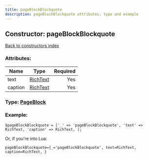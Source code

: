 ```yaml
---
title: pageBlockBlockquote
description: pageBlockBlockquote attributes, type and example
---
```

## Constructor: pageBlockBlockquote  
[Back to constructors index](index.md)



### Attributes:

| Name     |    Type       | Required |
|----------|:-------------:|---------:|
|text|[RichText](../types/RichText.md) | Yes|
|caption|[RichText](../types/RichText.md) | Yes|



### Type: [PageBlock](../types/PageBlock.md)


### Example:

```
$pageBlockBlockquote = ['_' => 'pageBlockBlockquote', 'text' => RichText, 'caption' => RichText, ];
```  

Or, if you're into Lua:  


```
pageBlockBlockquote={_='pageBlockBlockquote', text=RichText, caption=RichText, }

```


